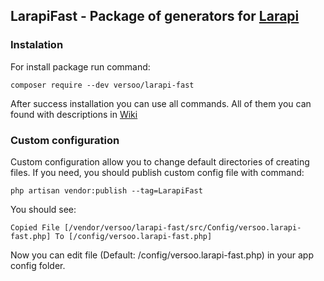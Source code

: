 ## LarapiFast - Package of generators for [Larapi](https://github.com/Versoo/larapi)

### Instalation

For install package run command:

```composer require --dev versoo/larapi-fast```

After success installation you can use all commands. All of them you can found with descriptions in [Wiki](https://github.com/Versoo/larapi/wiki)

### Custom configuration

Custom configuration allow you to change default directories of creating files. If you need, you should publish custom config file with command:

```php artisan vendor:publish --tag=LarapiFast```

You should see:

```Copied File [/vendor/versoo/larapi-fast/src/Config/versoo.larapi-fast.php] To [/config/versoo.larapi-fast.php]```

Now you can edit file (Default: /config/versoo.larapi-fast.php) in your app config folder.
